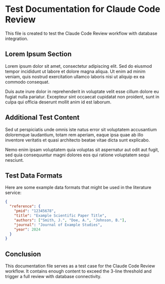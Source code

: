 # Test Documentation for Claude Code Review

This file is created to test the Claude Code Review workflow with database integration.

## Lorem Ipsum Section

Lorem ipsum dolor sit amet, consectetur adipiscing elit. Sed do eiusmod tempor incididunt ut labore et dolore magna aliqua. Ut enim ad minim veniam, quis nostrud exercitation ullamco laboris nisi ut aliquip ex ea commodo consequat.

Duis aute irure dolor in reprehenderit in voluptate velit esse cillum dolore eu fugiat nulla pariatur. Excepteur sint occaecat cupidatat non proident, sunt in culpa qui officia deserunt mollit anim id est laborum.

## Additional Test Content

Sed ut perspiciatis unde omnis iste natus error sit voluptatem accusantium doloremque laudantium, totam rem aperiam, eaque ipsa quae ab illo inventore veritatis et quasi architecto beatae vitae dicta sunt explicabo.

Nemo enim ipsam voluptatem quia voluptas sit aspernatur aut odit aut fugit, sed quia consequuntur magni dolores eos qui ratione voluptatem sequi nesciunt.

## Test Data Formats

Here are some example data formats that might be used in the literature service:

```json
{
  "reference": {
    "pmid": "12345678",
    "title": "Example Scientific Paper Title",
    "authors": ["Smith, J.", "Doe, A.", "Johnson, B."],
    "journal": "Journal of Example Studies",
    "year": 2024
  }
}
```

## Conclusion

This documentation file serves as a test case for the Claude Code Review workflow. It contains enough content to exceed the 3-line threshold and trigger a full review with database connectivity.